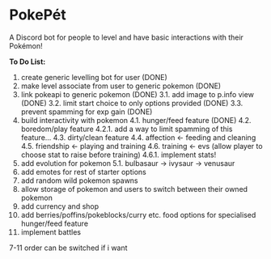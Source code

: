 # PokePét
A Discord bot for people to level and have basic interactions with their Pokémon!

__**To Do List:**__
1. create generic levelling bot for user (DONE)
2. make level associate from user to generic pokemon (DONE)
3. link pokeapi to generic pokemon (DONE)
    3.1. add image to p.info view (DONE)
    3.2. limit start choice to only options provided (DONE)
    3.3. prevent spamming for exp gain (DONE)
4. build interactivity with pokemon
    4.1. hunger/feed feature (DONE)
    4.2. boredom/play feature
        4.2.1. add a way to limit spamming of this feature...
    4.3. dirty/clean feature
    4.4. affection <- feeding and cleaning
    4.5. friendship <- playing and training 
    4.6. training <- evs (allow player to choose stat to raise before training)
        4.6.1. implement stats!
5. add evolution for pokemon
    5.1. bulbasaur -> ivysaur -> venusaur
6. add emotes for rest of starter options
7. add random wild pokemon spawns
8. allow storage of pokemon and users to switch between their owned pokemon
9. add currency and shop
10. add berries/poffins/pokeblocks/curry etc. food options for specialised hunger/feed feature
11. implement battles

7-11 order can be switched if i want